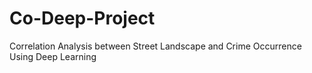 # Co-Deep-Project
Correlation Analysis between Street Landscape and Crime Occurrence Using Deep Learning
